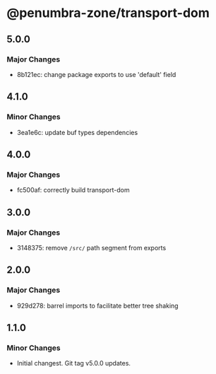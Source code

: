 # @penumbra-zone/transport-dom

## 5.0.0

### Major Changes

- 8b121ec: change package exports to use 'default' field

## 4.1.0

### Minor Changes

- 3ea1e6c: update buf types dependencies

## 4.0.0

### Major Changes

- fc500af: correctly build transport-dom

## 3.0.0

### Major Changes

- 3148375: remove `/src/` path segment from exports

## 2.0.0

### Major Changes

- 929d278: barrel imports to facilitate better tree shaking

## 1.1.0

### Minor Changes

- Initial changest. Git tag v5.0.0 updates.
